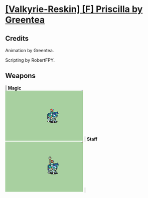 # [\[Valkyrie-Reskin\] \[F\] Priscilla by Greentea](./)
## Credits

Animation by Greentea.

Scripting by RobertFPY.

## Weapons

| <b>Magic</b><br/><img alt="Magic animation" src="./6.%20Magic/Magic.gif"/> | <b>Staff</b><br/><img alt="Staff animation" src="./7.%20Staff/Staff.gif"/> |
